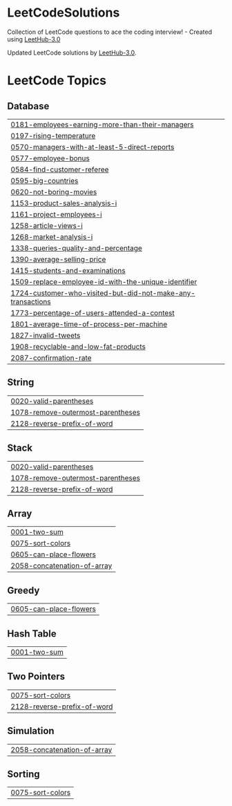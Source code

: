 # LeetCodeSolutions

Collection of LeetCode questions to ace the coding interview! - Created using [LeetHub-3.0](https://github.com/raphaelheinz/LeetHub-3.0)

Updated LeetCode solutions by [LeetHub-3.0](https://github.com/raphaelheinz/LeetHub-3.0).

<!---LeetCode Topics Start-->
# LeetCode Topics
## Database
|  |
| ------- |
| [0181-employees-earning-more-than-their-managers](https://github.com/dan61013/LeetCodeSolutions/tree/master/0181-employees-earning-more-than-their-managers) |
| [0197-rising-temperature](https://github.com/dan61013/LeetCodeSolutions/tree/master/0197-rising-temperature) |
| [0570-managers-with-at-least-5-direct-reports](https://github.com/dan61013/LeetCodeSolutions/tree/master/0570-managers-with-at-least-5-direct-reports) |
| [0577-employee-bonus](https://github.com/dan61013/LeetCodeSolutions/tree/master/0577-employee-bonus) |
| [0584-find-customer-referee](https://github.com/dan61013/LeetCodeSolutions/tree/master/0584-find-customer-referee) |
| [0595-big-countries](https://github.com/dan61013/LeetCodeSolutions/tree/master/0595-big-countries) |
| [0620-not-boring-movies](https://github.com/dan61013/LeetCodeSolutions/tree/master/0620-not-boring-movies) |
| [1153-product-sales-analysis-i](https://github.com/dan61013/LeetCodeSolutions/tree/master/1153-product-sales-analysis-i) |
| [1161-project-employees-i](https://github.com/dan61013/LeetCodeSolutions/tree/master/1161-project-employees-i) |
| [1258-article-views-i](https://github.com/dan61013/LeetCodeSolutions/tree/master/1258-article-views-i) |
| [1268-market-analysis-i](https://github.com/dan61013/LeetCodeSolutions/tree/master/1268-market-analysis-i) |
| [1338-queries-quality-and-percentage](https://github.com/dan61013/LeetCodeSolutions/tree/master/1338-queries-quality-and-percentage) |
| [1390-average-selling-price](https://github.com/dan61013/LeetCodeSolutions/tree/master/1390-average-selling-price) |
| [1415-students-and-examinations](https://github.com/dan61013/LeetCodeSolutions/tree/master/1415-students-and-examinations) |
| [1509-replace-employee-id-with-the-unique-identifier](https://github.com/dan61013/LeetCodeSolutions/tree/master/1509-replace-employee-id-with-the-unique-identifier) |
| [1724-customer-who-visited-but-did-not-make-any-transactions](https://github.com/dan61013/LeetCodeSolutions/tree/master/1724-customer-who-visited-but-did-not-make-any-transactions) |
| [1773-percentage-of-users-attended-a-contest](https://github.com/dan61013/LeetCodeSolutions/tree/master/1773-percentage-of-users-attended-a-contest) |
| [1801-average-time-of-process-per-machine](https://github.com/dan61013/LeetCodeSolutions/tree/master/1801-average-time-of-process-per-machine) |
| [1827-invalid-tweets](https://github.com/dan61013/LeetCodeSolutions/tree/master/1827-invalid-tweets) |
| [1908-recyclable-and-low-fat-products](https://github.com/dan61013/LeetCodeSolutions/tree/master/1908-recyclable-and-low-fat-products) |
| [2087-confirmation-rate](https://github.com/dan61013/LeetCodeSolutions/tree/master/2087-confirmation-rate) |
## String
|  |
| ------- |
| [0020-valid-parentheses](https://github.com/dan61013/LeetCodeSolutions/tree/master/0020-valid-parentheses) |
| [1078-remove-outermost-parentheses](https://github.com/dan61013/LeetCodeSolutions/tree/master/1078-remove-outermost-parentheses) |
| [2128-reverse-prefix-of-word](https://github.com/dan61013/LeetCodeSolutions/tree/master/2128-reverse-prefix-of-word) |
## Stack
|  |
| ------- |
| [0020-valid-parentheses](https://github.com/dan61013/LeetCodeSolutions/tree/master/0020-valid-parentheses) |
| [1078-remove-outermost-parentheses](https://github.com/dan61013/LeetCodeSolutions/tree/master/1078-remove-outermost-parentheses) |
| [2128-reverse-prefix-of-word](https://github.com/dan61013/LeetCodeSolutions/tree/master/2128-reverse-prefix-of-word) |
## Array
|  |
| ------- |
| [0001-two-sum](https://github.com/dan61013/LeetCodeSolutions/tree/master/0001-two-sum) |
| [0075-sort-colors](https://github.com/dan61013/LeetCodeSolutions/tree/master/0075-sort-colors) |
| [0605-can-place-flowers](https://github.com/dan61013/LeetCodeSolutions/tree/master/0605-can-place-flowers) |
| [2058-concatenation-of-array](https://github.com/dan61013/LeetCodeSolutions/tree/master/2058-concatenation-of-array) |
## Greedy
|  |
| ------- |
| [0605-can-place-flowers](https://github.com/dan61013/LeetCodeSolutions/tree/master/0605-can-place-flowers) |
## Hash Table
|  |
| ------- |
| [0001-two-sum](https://github.com/dan61013/LeetCodeSolutions/tree/master/0001-two-sum) |
## Two Pointers
|  |
| ------- |
| [0075-sort-colors](https://github.com/dan61013/LeetCodeSolutions/tree/master/0075-sort-colors) |
| [2128-reverse-prefix-of-word](https://github.com/dan61013/LeetCodeSolutions/tree/master/2128-reverse-prefix-of-word) |
## Simulation
|  |
| ------- |
| [2058-concatenation-of-array](https://github.com/dan61013/LeetCodeSolutions/tree/master/2058-concatenation-of-array) |
## Sorting
|  |
| ------- |
| [0075-sort-colors](https://github.com/dan61013/LeetCodeSolutions/tree/master/0075-sort-colors) |
<!---LeetCode Topics End-->